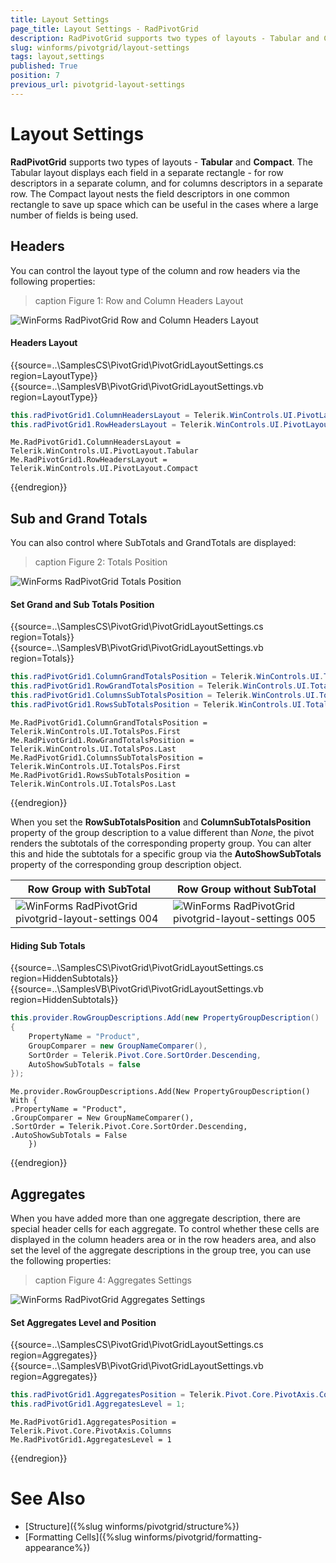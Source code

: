 ```yaml
---
title: Layout Settings
page_title: Layout Settings - RadPivotGrid
description: RadPivotGrid supports two types of layouts - Tabular and Compact. You can control the layout type of the column and row headers via the following properties.
slug: winforms/pivotgrid/layout-settings
tags: layout,settings
published: True
position: 7
previous_url: pivotgrid-layout-settings
---
```


# Layout Settings

**RadPivotGrid** supports two types of layouts - __Tabular__ and __Compact__. The Tabular layout displays each field in a separate rectangle - for row descriptors in a separate column, and for columns descriptors in a separate row. The Compact layout nests the field descriptors in one common rectangle to save up space which can be useful in the cases where a large number of fields is being used.

## Headers

You can control the layout type of the column and row headers via the following properties:

>caption Figure 1: Row and Column Headers Layout

![WinForms RadPivotGrid Row and Column Headers Layout](images/pivotgrid-layout-settings001.png)

#### Headers Layout

{{source=..\SamplesCS\PivotGrid\PivotGridLayoutSettings.cs region=LayoutType}} 
{{source=..\SamplesVB\PivotGrid\PivotGridLayoutSettings.vb region=LayoutType}} 

````C#
this.radPivotGrid1.ColumnHeadersLayout = Telerik.WinControls.UI.PivotLayout.Tabular;
this.radPivotGrid1.RowHeadersLayout = Telerik.WinControls.UI.PivotLayout.Compact;

````
````VB.NET
Me.RadPivotGrid1.ColumnHeadersLayout = Telerik.WinControls.UI.PivotLayout.Tabular
Me.RadPivotGrid1.RowHeadersLayout = Telerik.WinControls.UI.PivotLayout.Compact

````

{{endregion}} 

## Sub and Grand Totals

You can also control where SubTotals and GrandTotals are displayed:

>caption Figure 2: Totals Position

![WinForms RadPivotGrid Totals Position](images/pivotgrid-layout-settings002.png)

#### Set Grand and Sub Totals Position

{{source=..\SamplesCS\PivotGrid\PivotGridLayoutSettings.cs region=Totals}} 
{{source=..\SamplesVB\PivotGrid\PivotGridLayoutSettings.vb region=Totals}} 

````C#
this.radPivotGrid1.ColumnGrandTotalsPosition = Telerik.WinControls.UI.TotalsPos.First;
this.radPivotGrid1.RowGrandTotalsPosition = Telerik.WinControls.UI.TotalsPos.Last;
this.radPivotGrid1.ColumnsSubTotalsPosition = Telerik.WinControls.UI.TotalsPos.First;
this.radPivotGrid1.RowsSubTotalsPosition = Telerik.WinControls.UI.TotalsPos.Last;

````
````VB.NET
Me.RadPivotGrid1.ColumnGrandTotalsPosition = Telerik.WinControls.UI.TotalsPos.First
Me.RadPivotGrid1.RowGrandTotalsPosition = Telerik.WinControls.UI.TotalsPos.Last
Me.RadPivotGrid1.ColumnsSubTotalsPosition = Telerik.WinControls.UI.TotalsPos.First
Me.RadPivotGrid1.RowsSubTotalsPosition = Telerik.WinControls.UI.TotalsPos.Last

````

{{endregion}}

When you set the **RowSubTotalsPosition** and **ColumnSubTotalsPosition** property of the group description to a value different than *None*, the pivot renders the subtotals of the corresponding property group. You can alter this and hide the subtotals for a specific group via the **AutoShowSubTotals** property of the corresponding group description object.

|Row Group with SubTotal| Row Group without SubTotal|
|----|----|
![WinForms RadPivotGrid pivotgrid-layout-settings 004](images/pivotgrid-layout-settings004.png)|![WinForms RadPivotGrid pivotgrid-layout-settings 005](images/pivotgrid-layout-settings005.png)|

#### Hiding Sub Totals

{{source=..\SamplesCS\PivotGrid\PivotGridLayoutSettings.cs region=HiddenSubtotals}} 
{{source=..\SamplesVB\PivotGrid\PivotGridLayoutSettings.vb region=HiddenSubtotals}}
````C#
this.provider.RowGroupDescriptions.Add(new PropertyGroupDescription()
{
    PropertyName = "Product",
    GroupComparer = new GroupNameComparer(),
    SortOrder = Telerik.Pivot.Core.SortOrder.Descending,
    AutoShowSubTotals = false
});

````
````VB.NET
Me.provider.RowGroupDescriptions.Add(New PropertyGroupDescription() With {
.PropertyName = "Product",
.GroupComparer = New GroupNameComparer(),
.SortOrder = Telerik.Pivot.Core.SortOrder.Descending,
.AutoShowSubTotals = False
    })

```` 



{{endregion}}

## Aggregates

When you have added more than one aggregate description, there are special header cells for each aggregate. To control whether these cells  are displayed in the column headers area or in the row headers area, and also set the level of the aggregate descriptions in the group tree, you can use the following properties:

>caption Figure 4: Aggregates Settings

![WinForms RadPivotGrid Aggregates Settings](images/pivotgrid-layout-settings003.png)

#### Set Aggregates Level and Position

{{source=..\SamplesCS\PivotGrid\PivotGridLayoutSettings.cs region=Aggregates}} 
{{source=..\SamplesVB\PivotGrid\PivotGridLayoutSettings.vb region=Aggregates}} 

````C#
this.radPivotGrid1.AggregatesPosition = Telerik.Pivot.Core.PivotAxis.Columns;
this.radPivotGrid1.AggregatesLevel = 1;

````
````VB.NET
Me.RadPivotGrid1.AggregatesPosition = Telerik.Pivot.Core.PivotAxis.Columns
Me.RadPivotGrid1.AggregatesLevel = 1

````

{{endregion}}

# See Also

* [Structure]({%slug winforms/pivotgrid/structure%})
* [Formatting Cells]({%slug winforms/pivotgrid/formatting-appearance%})
